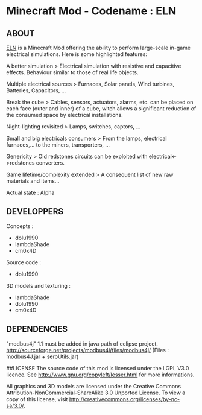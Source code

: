 Minecraft Mod - Codename : ELN
==============================

## ABOUT
[ELN](https://github.com/Dolu1990/eln) is a Minecraft Mod offering the ability to perform large-scale in-game electrical simulations. Here is some highlighted features:

A better simulation > Electrical simulation with resistive and capacitive effects. Behaviour similar to those of real life objects.
	
Multiple electrical sources > Furnaces, Solar panels, Wind turbines, Batteries, Capacitors, ...
	
Break the cube > Cables, sensors, actuators, alarms, etc. can be placed on each face (outer and inner) of a cube, witch allows a significant reduction of the consumed space by electrical installations.
	
Night-lighting revisited > Lamps, switches, captors, ...
	
Small and big electricals consumers > From the lamps, electrical furnaces,... to the miners, transporters, ...
	
Genericity > Old redstones circuits can be exploited with electrical<->redstones converters.
	
Game lifetime/complexity extended > A consequent list of new raw materials and items...

Actual state : Alpha

## DEVELOPPERS
Concepts :
- dolu1990
- lambdaShade
- cm0x4D

Source code :
- dolu1990

3D models and texturing :
- lambdaShade
- dolu1990
- cm0x4D

## DEPENDENCIES
"modbus4j" 1.1 must be added in java path of eclipse project.
http://sourceforge.net/projects/modbus4j/files/modbus4j/
(Files : modbus4J.jar + seroUtils.jar)

##LICENSE
The source code of this mod is licensed under the LGPL V3.0 licence. See http://www.gnu.org/copyleft/lesser.html for more informations.

All graphics and 3D models are licensed under the Creative Commons Attribution-NonCommercial-ShareAlike 3.0 Unported License. To view a copy of this license, visit http://creativecommons.org/licenses/by-nc-sa/3.0/.